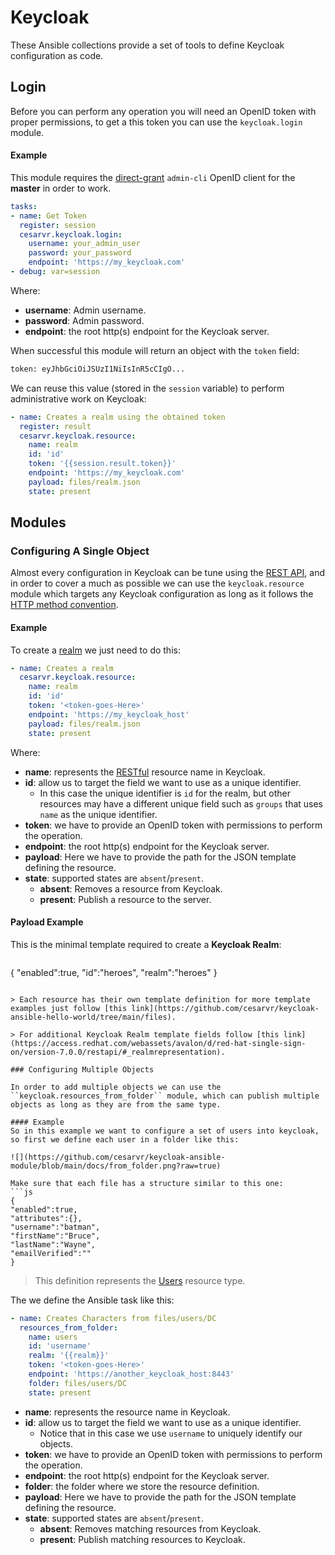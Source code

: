 # Keycloak
These Ansible collections provide a set of tools to define Keycloak configuration as code.

## Login

Before you can perform any operation you will need an OpenID token with proper permissions, to get a this token you can use the ``keycloak.login`` module.

#### Example

This module requires the [direct-grant](https://access.redhat.com/documentation/en-us/red_hat_single_sign-on/7.0/html/server_administration_guide/sso_protocols#oidc-auth-flows) ``admin-cli`` OpenID client for the **master** in order to work.

```yml
tasks:
- name: Get Token
  register: session
  cesarvr.keycloak.login:
    username: your_admin_user
    password: your_password
    endpoint: 'https://my_keycloak.com'
- debug: var=session
```
Where:
- **username**: Admin username.
- **password**: Admin password.
- **endpoint**: the root http(s) endpoint for the Keycloak server.

When successful this module will return an object with the ``token`` field:

```sh
token: eyJhbGciOiJSUzI1NiIsInR5cCIgO...
```

We can reuse this value (stored in the ``session`` variable) to perform administrative work on Keycloak:

```yml
- name: Creates a realm using the obtained token
  register: result
  cesarvr.keycloak.resource:
    name: realm
    id: 'id'
    token: '{{session.result.token}}'
    endpoint: 'https://my_keycloak.com'
    payload: files/realm.json
    state: present
```

## Modules

### Configuring A Single Object

Almost every configuration in Keycloak can be tune using the  [REST API](https://en.wikipedia.org/wiki/Representational_state_transfer), and in order to cover a much as possible we can use the ``keycloak.resource`` module which targets any Keycloak configuration as long as it follows the  [HTTP method convention](https://en.wikipedia.org/wiki/Representational_state_transfer#Semantics_of_HTTP_methods).

#### Example

To create a [realm](https://access.redhat.com/documentation/en-us/red_hat_single_sign-on/7.2/html/getting_started_guide/creating_a_realm_and_user) we just need to do this:

```yml
- name: Creates a realm
  cesarvr.keycloak.resource:
    name: realm
    id: 'id'
    token: '<token-goes-Here>'
    endpoint: 'https://my_keycloak_host'
    payload: files/realm.json
    state: present    
```

Where:
- **name**: represents the [RESTful](https://en.wikipedia.org/wiki/Representational_state_transfer) resource name in Keycloak.
- **id**: allow us to target the field we want to use as a unique identifier.
  - In this case the unique identifier is ``id`` for the realm, but other resources may have a different unique field such as ``groups`` that uses ``name`` as the unique identifier.
- **token**: we have to provide an OpenID token with permissions to perform the operation.
- **endpoint**: the root http(s) endpoint for the Keycloak server.
- **payload**: Here we have to provide the path for the JSON template defining the resource.
- **state**: supported states are ``absent``/``present``.
   - **absent**: Removes a resource from Keycloak.
   - **present**: Publish a resource to the server.


#### Payload Example

This is the minimal template required to create a **Keycloak Realm**:
>  ```
  {
    "enabled":true,
    "id":"heroes",
    "realm":"heroes"
  }
  ```

> Each resource has their own template definition for more template examples just follow [this link](https://github.com/cesarvr/keycloak-ansible-hello-world/tree/main/files).

> For additional Keycloak Realm template fields follow [this link](https://access.redhat.com/webassets/avalon/d/red-hat-single-sign-on/version-7.0.0/restapi/#_realmrepresentation).

### Configuring Multiple Objects

In order to add multiple objects we can use the ``keycloak.resources_from_folder`` module, which can publish multiple objects as long as they are from the same type.

#### Example
So in this example we want to configure a set of users into keycloak, so first we define each user in a folder like this:

![](https://github.com/cesarvr/keycloak-ansible-module/blob/main/docs/from_folder.png?raw=true)

Make sure that each file has a structure similar to this one:
```js
{
  "enabled":true,
  "attributes":{},
  "username":"batman",
  "firstName":"Bruce",
  "lastName":"Wayne",
  "emailVerified":""
}
```

> This definition represents the [Users](https://access.redhat.com/webassets/avalon/d/red-hat-single-sign-on/version-7.0.0/restapi/#_userrepresentation) resource type.



The we define the Ansible task like this:

```yml
- name: Creates Characters from files/users/DC
  resources_from_folder:
    name: users
    id: 'username'
    realm: '{{realm}}'
    token: '<token-goes-Here>'
    endpoint: 'https://another_keycloak_host:8443'
    folder: files/users/DC
    state: present
```

- **name**: represents the resource name in Keycloak.
- **id**: allow us to target the field we want to use as a unique identifier.
  -  Notice that in this case we use ``username`` to uniquely identify our objects.
- **token**: we have to provide an OpenID token with permissions to perform the operation.
- **endpoint**: the root http(s) endpoint for the Keycloak server.
- **folder**: the folder where we store the resource definition.
- **payload**: Here we have to provide the path for the JSON template defining the resource.
- **state**: supported states are ``absent``/``present``.
   - **absent**: Removes matching resources from Keycloak.
   - **present**: Publish matching resources to Keycloak.

